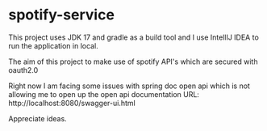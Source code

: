 # spotify-service
This project uses JDK 17 and gradle as a build tool and I use IntellIJ IDEA to run the application in local.

The aim of this project to make use of spotify API's which are secured with oauth2.0

Right now I am facing some issues with spring doc open api which is not allowing me to open up the open api documentation
URL: http://localhost:8080/swagger-ui.html

Appreciate ideas.
